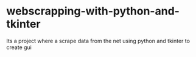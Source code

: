 # webscrapping-with-python-and-tkinter
Its a project where a scrape data from the net using python and tkinter to create gui
